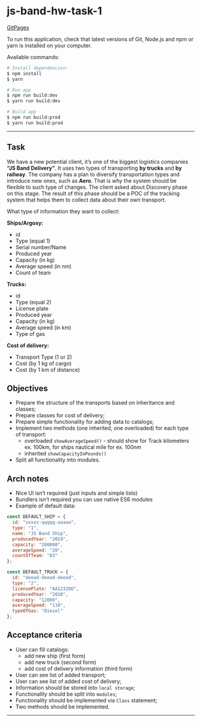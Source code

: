# js-band-hw-task-1

[GitPages](http://ras.pp.ua/js-band-hw-task-1 "GitPages")

To run this application, check that latest versions of Git, Node.js and npm or yarn is installed on your computer.

Available commands:

```bash
# Install dependencies:
$ npm install
$ yarn

# Run app
$ npm run build:dev
$ yarn run build:dev

# Build app
$ npm run build:prod
$ yarn run build:prod

```

----

## Task

We have a new potential client, it’s one of the biggest logistics companies **“JS Band Delivery”**.
It uses two types of transporting **by trucks** and **by railway**. The company has a plan to diversify transportation types and introduce new ones, such as **Aero**.
That is why the system should be flexible to such type of changes.
The client asked about Discovery phase on this stage. The result of this phase should be a POC of the tracking system that helps them to collect data about their own transport.

What type of information they want to collect:

**Ships/Argosy:**

- id
- Type (equal 1)
- Serial number/Name
- Produced year
- Capacity (in kg)
- Average speed (in nm)
- Count of team

**Trucks:**

- id
- Type (equal 2)
- License plate
- Produced year
- Capacity (in kg)
- Average speed (in km)
- Type of gas

**Cost of delivery:**

- Transport Type (1 or 2)
- Cost (by 1 kg of cargo)
- Cost (by 1 km of distance)

## Objectives

- Prepare the structure of the transports based on inheritance and classes;
- Prepare classes for cost of delivery;
- Prepare simple functionality for adding data to catalogs;
- Implement two methods (one inherited, one overloaded) for each type of transport:
  - overloaded `showAverageSpeed()` - should show for Track kilometers ex. 100km, for ships nautical mile for ex. 100nm
  - inherited `showCapacityInPounds()`
- Split all functionality into modules.

## Arch notes

- Nice UI isn’t required (just inputs and simple lists)
- Bundlers isn’t required you can use native ES6 modules
- Example of default data:

```js
const DEFAULT_SHIP = {
  id: "xxxxx-qqqqq-aaaaa",
  type: "1",
  name: "JS Band Ship",
  producedYear: "2019",
  capacity: "200000",
  averageSpeed: "20",
  countOfTeam: "83"
};

const DEFAULT_TRUCK = {
  id: "deead-deead-deead",
  type: "2",
  licensePlate: "AA1232OO",
  producedYear: "2018",
  capacity: "12000",
  averageSpeed: "110",
  typeOfGas: "Diesel"
};
```

## Acceptance criteria

- User can fill catalogs:
  - add new ship (first form)
  - add new truck (second form)
  - add cost of delivery information (third form)
- User can see list of added transport;
- User can see list of added cost of delivery;
- Information should be stored into `local storage`;
- Functionality should be split into `modules`;
- Functionality should be implemented via `Class` statement;
- Two methods should be implemented.
  
----
